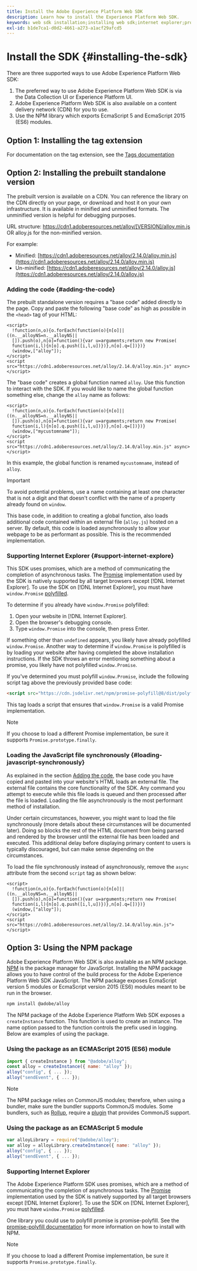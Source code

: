 ```yaml
---
title: Install the Adobe Experience Platform Web SDK
description: Learn how to install the Experience Platform Web SDK.
keywords: web sdk installation;installing web sdk;internet explorer;promise;npm package
exl-id: b1de7ca1-d0d2-4661-a273-a1acf29afcd5
---
```

# Install the SDK {#installing-the-sdk}

There are three supported ways to use Adobe Experience Platform Web SDK:

1. The preferred way to use Adobe Experience Platform Web SDK is via the Data Collection UI or Experience Platform UI.
1. Adobe Experience Platform Web SDK is also available on a content delivery network (CDN) for you to use.
1. Use the NPM library which exports EcmaScript 5 and EcmaScript 2015 (ES6) modules.

## Option 1: Installing the tag extension

For documentation on the tag extension, see the [Tags documentation](../../tags/extensions/client/web-sdk/overview.md)

## Option 2: Installing the prebuilt standalone version

The prebuilt version is available on a CDN. You can reference the library on the CDN directly on your page, or download and host it on your own infrastructure. It is available in minified and unminified formats. The unminified version is helpful for debugging purposes.

URL structure: https://cdn1.adoberesources.net/alloy/[VERSION]/alloy.min.js OR alloy.js for the non-minified version.

For example:


* Minified: [https://cdn1.adoberesources.net/alloy/2.14.0/alloy.min.js](https://cdn1.adoberesources.net/alloy/2.14.0/alloy.min.js)
* Un-minified: [https://cdn1.adoberesources.net/alloy/2.14.0/alloy.js](https://cdn1.adoberesources.net/alloy/2.14.0/alloy.js)


### Adding the code {#adding-the-code}

The prebuilt standalone version requires a "base code" added directly to the page. Copy and paste the following "base code" as high as possible in the `<head>` tag of your HTML:

```markup
<script>
  !function(n,o){o.forEach(function(o){n[o]||((n.__alloyNS=n.__alloyNS||
  []).push(o),n[o]=function(){var u=arguments;return new Promise(
  function(i,l){n[o].q.push([i,l,u])})},n[o].q=[])})}
  (window,["alloy"]);
</script>
<script src="https://cdn1.adoberesources.net/alloy/2.14.0/alloy.min.js" async></script>
```

The "base code" creates a global function named `alloy`. Use this function to interact with the SDK. If you would like to name the global function something else, change the `alloy` name as follows:

```markup
<script>
  !function(n,o){o.forEach(function(o){n[o]||((n.__alloyNS=n.__alloyNS||
  []).push(o),n[o]=function(){var u=arguments;return new Promise(
  function(i,l){n[o].q.push([i,l,u])})},n[o].q=[])})}
  (window,["mycustomname"]);
</script>
<script src="https://cdn1.adoberesources.net/alloy/2.14.0/alloy.min.js" async></script>
```

In this example, the global function is renamed `mycustomname`, instead of `alloy`.

>[!IMPORTANT]
>
>To avoid potential problems, use a name containing at least one character that is not a digit and that doesn't conflict with the name of a property already found on `window`.

This base code, in addition to creating a global function, also loads additional code contained within an external file \(`alloy.js`\) hosted on a server. By default, this code is loaded asynchronously to allow your webpage to be as performant as possible. This is the recommended implementation.

### Supporting Internet Explorer {#support-internet-explore}

This SDK uses promises, which are a method of communicating the completion of asynchronous tasks. The [Promise](https://developer.mozilla.org/en-US/docs/Web/JavaScript/Reference/Global_Objects/Promise) implementation used by the SDK is natively supported by all target browsers except [!DNL Internet Explorer]. To use the SDK on [!DNL Internet Explorer], you must have `window.Promise` [polyfilled](https://remysharp.com/2010/10/08/what-is-a-polyfill).

To determine if you already have `window.Promise` polyfilled:

1. Open your website in [!DNL Internet Explorer].
1. Open the browser's debugging console.
1. Type `window.Promise` into the console, then press Enter.

If something other than `undefined` appears, you likely have already polyfilled `window.Promise`. Another way to determine if `window.Promise` is polyfilled is by loading your website after having completed the above installation instructions. If the SDK throws an error mentioning something about a promise, you likely have not polyfilled `window.Promise`.

If you've determined you must polyfill `window.Promise`, include the following script tag above the previously provided base code:

```html
<script src="https://cdn.jsdelivr.net/npm/promise-polyfill@8/dist/polyfill.min.js"></script>
```

This tag loads a script that ensures that `window.Promise` is a valid Promise implementation.

>[!NOTE]
>
>If you choose to load a different Promise implementation, be sure it supports `Promise.prototype.finally`.

### Loading the JavaScript file synchronously {#loading-javascript-synchronously}

As explained in the section [Adding the code](#adding-the-code), the base code you have copied and pasted into your website's HTML loads an external file. The external file contains the core functionality of the SDK. Any command you attempt to execute while this file loads is queued and then processed after the file is loaded. Loading the file asynchronously is the most performant method of installation.

Under certain circumstances, however, you might want to load the file synchronously \(more details about these circumstances will be documented later\). Doing so blocks the rest of the HTML document from being parsed and rendered by the browser until the external file has been loaded and executed. This additional delay before displaying primary content to users is typically discouraged, but can make sense depending on the circumstances.

To load the file synchronously instead of asynchronously, remove the `async` attribute from the second `script` tag as shown below:

```markup
<script>
  !function(n,o){o.forEach(function(o){n[o]||((n.__alloyNS=n.__alloyNS||
  []).push(o),n[o]=function(){var u=arguments;return new Promise(
  function(i,l){n[o].q.push([i,l,u])})},n[o].q=[])})}
  (window,["alloy"]);
</script>
<script src="https://cdn1.adoberesources.net/alloy/2.14.0/alloy.min.js"></script>
```

## Option 3: Using the NPM package

Adobe Experience Platform Web SDK is also available as an NPM package. [NPM](https://www.npmjs.com) is the package manager for JavaScript. Installing the NPM package allows you to have control of the build process for the Adobe Experience Platform Web SDK JavaScript. The NPM package exposes EcmaScript version 5 modules or EcmaScript version 2015 (ES6) modules meant to be run in the browser.

```bash
npm install @adobe/alloy
```

The NPM package of the Adobe Experience Platform Web SDK exposes a `createInstance` function. This function is used to create an instance. The name option passed to the function controls the prefix used in logging. Below are examples of using the package.

### Using the package as an ECMAScript 2015 (ES6) module

```javascript
import { createInstance } from "@adobe/alloy";
const alloy = createInstance({ name: "alloy" });
alloy("config", { ... });
alloy("sendEvent", { ... });
```

>[!NOTE]
>
>The NPM package relies on CommonJS modules; therefore, when using a bundler, make sure the bundler supports CommonJS modules. Some bundlers, such as [Rollup](https://rollupjs.org), require a [plugin](https://www.npmjs.com/package/@rollup/plugin-commonjs) that provides CommonJS support.

### Using the package as an ECMAScript 5 module

```javascript
var alloyLibrary = require("@adobe/alloy");
var alloy = alloyLibrary.createInstance({ name: "alloy" });
alloy("config", { ... });
alloy("sendEvent", { ... });
```

### Supporting Internet Explorer

The Adobe Experience Platform SDK uses promises, which are a method of communicating the completion of asynchronous tasks. The [Promise](https://developer.mozilla.org/en-US/docs/Web/JavaScript/Reference/Global_Objects/Promise) implementation used by the SDK is natively supported by all target browsers except [!DNL Internet Explorer]. To use the SDK on [!DNL Internet Explorer], you must have `window.Promise` [polyfilled](https://remysharp.com/2010/10/08/what-is-a-polyfill).

One library you could use to polyfill promise is promise-polyfill. See the [promise-polyfill documentation](https://www.npmjs.com/package/promise-polyfill) for more information on how to install with NPM.

>[!NOTE]
>
>If you choose to load a different Promise implementation, be sure it supports `Promise.prototype.finally`.
